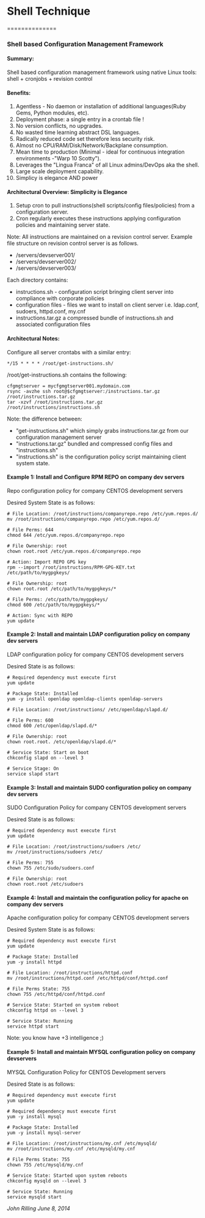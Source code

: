# Shell Technique
==============
### Shell based Configuration Management Framework
  
  
  
  
  
#### Summary:
Shell based configuration management framework using native Linux tools:
shell + cronjobs + revision control
  
  
  

#### Benefits:
1. Agentless - No daemon or installation of additional languages(Ruby Gems, Python modules, etc). 
2. Deployment phase: a single entry in a crontab file !
3. No version conflicts, no upgrades.
3. No wasted time learning abstract DSL languages. 
4. Radically reduced code set therefore less security risk.
6. Almost no CPU/RAM/Disk/Network/Backplane consumption.
7. Mean time to production (Minimal - ideal for continuous integration environments -"Warp 10 Scotty").
8. Leverages the "Lingua Franca" of all Linux admins/DevOps aka the shell.
9. Large scale deployment capability.
10. Simplicy is elegance AND power 
  
  

#### Architectural Overview: Simplicity is Elegance
1. Setup cron to pull instructions(shell scripts/config files/policies) from a configuration server.
2. Cron regularly executes these instructions applying configuration policies and maintaining server state.

Note: All instructions are maintained on a revision control server.
Example file structure on revision control server is as follows.
* /servers/devserver001/
* /servers/devserver002/
* /servers/devserver003/

Each directory contains:
* instructions.sh - configuration script bringing client server into compliance with corporate policies
* configuration files - files we want to install on client server i.e. ldap.conf, sudoers, httpd.conf, my.cnf
* instructions.tar.gz a compressed bundle of instructions.sh and associated configuration files 
  
  
  
#### Architectural Notes:
Configure all server crontabs with a similar entry:
```
*/15 * * * * /root/get-instructions.sh/
```

/root/get-instructions.sh contains the following:
```
cfgmgtserver = mycfgmgtserver001.mydomain.com
rsync -avzhe ssh root@$cfgmgtserver:/instructions.tar.gz /root/instructions.tar.gz
tar -xzvf /root/instructions.tar.gz
/root/instructions/instructions.sh
```

Note: the difference between:
* "get-instructions.sh" which simply grabs instructions.tar.gz from our configuration management server
* "instructions.tar.gz" bundled and compressed config files and "instructions.sh" 
* "instructions.sh" is the configuration policy script maintaining client system state.
  
  

#### Example 1: Install and Configure RPM REPO on company dev servers
Repo configuration policy for company CENTOS development servers

Desired System State is as follows:

```
# File Location: /root/instructions/companyrepo.repo /etc/yum.repos.d/
mv /root/instructions/companyrepo.repo /etc/yum.repos.d/

# File Perms: 644 
chmod 644 /etc/yum.repos.d/companyrepo.repo

# File Ownership: root
chown root.root /etc/yum.repos.d/companyrepo.repo

# Action: Import REPO GPG key
rpm --import /root/instructions/RPM-GPG-KEY.txt /etc/path/to/mygpgkeys/

# File Ownership: root
chown root.root /etc/path/to/mygpgkeys/*

# File Perms: /etc/path/to/mygpgkeys/
chmod 600 /etc/path/to/mygpgkeys/*

# Action: Sync with REPO
yum update
```



#### Example 2: Install and maintain LDAP configuration policy on company dev servers
LDAP configuration policy for company CENTOS development servers

Desired State is as follows:

```
# Required dependency must execute first
yum update 

# Package State: Installed
yum -y install openldap openldap-clients openldap-servers

# File Location: /root/instructions/ /etc/openldap/slapd.d/

# File Perms: 600
chmod 600 /etc/openldap/slapd.d/*

# File Ownership: root
chown root.root. /etc/openldap/slapd.d/*

# Service State: Start on boot
chkconfig slapd on --level 3

# Service Stage: On
service slapd start
```

#### Example 3: Install and maintain SUDO configuration policy on company dev servers
SUDO Configuration Policy for company CENTOS development servers

Desired State is as follows:

```
# Required dependency must execute first
yum update 

# File Location: /root/instructions/sudoers /etc/
mv /root/instructions/sudoers /etc/

# File Perms: 755
chown 755 /etc/sudo/sudoers.conf 

# File Ownership: root
chown root.root /etc/sudoers
```

#### Example 4: Install and maintain the configuration policy for apache on company dev servers
Apache configuration policy for company CENTOS development servers

Desired System State is as follows:

```
# Required dependency must execute first
yum update 

# Package State: Installed
yum -y install httpd 

# File Location: /root/instructions/httpd.conf
mv /root/instructions/httpd.conf /etc/httpd/conf/httpd.conf

# File Perms State: 755
chown 755 /etc/httpd/conf/httpd.conf 

# Service State: Started on system reboot
chkconfig httpd on --level 3 

# Service State: Running
service httpd start 
```

Note: you know have +3 intelligence ;)


#### Example 5: Install and maintain MYSQL configuration policy on company devservers
MYSQL Configuration Policy for CENTOS Development servers

Desired State is as follows:

```
# Required dependency must execute first
yum update 

# Required dependency must execute first
yum -y install mysql 

# Package State: Installed
yum -y install mysql-server 

# File Location: /root/instructions/my.cnf /etc/mysqld/
mv /root/instructions/my.cnf /etc/mysqld/my.cnf

# File Perms State: 755
chown 755 /etc/mysqld/my.cnf 

# Service State: Started upon system reboots
chkconfig mysqld on --level 3 

# Service State: Running
service mysqld start 
```

*John Rilling June 8, 2014*
